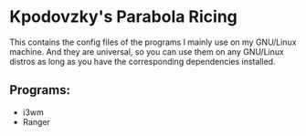 # Kpodovzky's Parabola Ricing

This contains the config files of the programs I mainly use on my GNU/Linux machine. And they are universal, so you can use them on any GNU/Linux distros as long as you have the corresponding dependencies installed.

## Programs:
* i3wm
* Ranger


